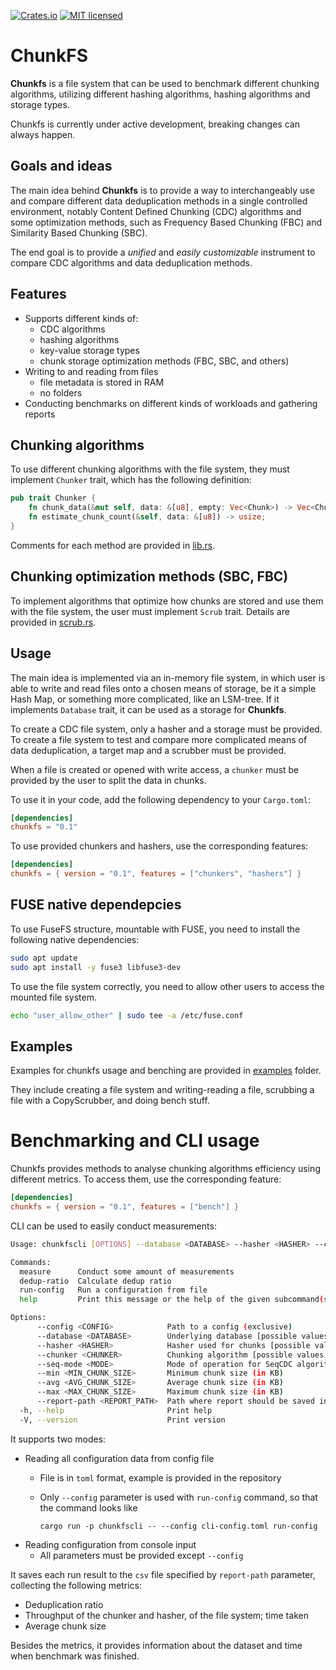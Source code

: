 [![Crates.io][crates-badge]][crates-url]
[![MIT licensed][mit-badge]][mit-url]

[crates-badge]: https://img.shields.io/crates/v/chunkfs.svg
[crates-url]: https://crates.io/crates/chunkfs
[mit-badge]: https://img.shields.io/badge/license-MIT-blue.svg
[mit-url]: https://github.com/Piletskii-Oleg/chunkfs/blob/main/LICENSE

# ChunkFS

**Chunkfs** is a file system that can be used to benchmark different chunking algorithms, utilizing different hashing
algorithms, hashing algorithms and storage types.

Chunkfs is currently under active development, breaking changes can always happen.

## Goals and ideas

The main idea behind **Chunkfs** is to provide a way to interchangeably use and compare different
data deduplication methods in a single controlled environment, notably Content Defined Chunking (CDC) algorithms and
some optimization methods,
such as Frequency Based Chunking (FBC) and Similarity Based Chunking (SBC).

The end goal is to provide a *unified* and *easily customizable* instrument to compare CDC algorithms and data
deduplication methods.

## Features

- Supports different kinds of:
    - CDC algorithms
    - hashing algorithms
    - key-value storage types
    - chunk storage optimization methods (FBC, SBC, and others)
- Writing to and reading from files
    - file metadata is stored in RAM
    - no folders
- Conducting benchmarks on different kinds of workloads and gathering reports 

## Chunking algorithms

To use different chunking algorithms with the file system, they must implement ``Chunker`` trait, which has the
following definition:

```rust
pub trait Chunker {
    fn chunk_data(&mut self, data: &[u8], empty: Vec<Chunk>) -> Vec<Chunk>;
    fn estimate_chunk_count(&self, data: &[u8]) -> usize;
}
```

Comments for each method are provided in [lib.rs](src/lib.rs).

## Chunking optimization methods (SBC, FBC)

To implement algorithms that optimize how chunks are stored and use them with the file system, 
the user must implement ``Scrub`` trait. 
Details are provided in [scrub.rs](src/system/scrub.rs).

## Usage

The main idea is implemented via an in-memory file system, in which user is able to write and read files onto a chosen means of storage,
be it a simple Hash Map, or something more complicated, like an LSM-tree. If it implements `Database` trait,
it can be used as a storage for **Chunkfs**.

To create a CDC file system, only a hasher and a storage must be provided.
To create a file system to test and compare more complicated means of data deduplication, a target map and a scrubber
must be provided.

When a file is created or opened with write access, a `chunker` must be provided by the user to split the
data in chunks.

To use it in your code, add the following dependency to your `Cargo.toml`:

```toml
[dependencies]
chunkfs = "0.1"
```

To use provided chunkers and hashers, use the corresponding features:

```toml
[dependencies]
chunkfs = { version = "0.1", features = ["chunkers", "hashers"] }
```

## FUSE native dependepcies

To use FuseFS structure, mountable with FUSE, you need to install the following native dependencies:

```bash
sudo apt update
sudo apt install -y fuse3 libfuse3-dev
```

To use the file system correctly, you need to allow other users to access the mounted file system.

```bash
echo "user_allow_other" | sudo tee -a /etc/fuse.conf
```

## Examples

Examples for chunkfs usage and benching are provided in [examples](examples) folder.

They include creating a file system and writing-reading a file, 
scrubbing a file with a CopyScrubber, and doing bench stuff.

# Benchmarking and CLI usage

Chunkfs provides methods to analyse chunking algorithms efficiency using different metrics.
To access them, use the corresponding feature:
```toml
[dependencies]
chunkfs = { version = "0.1", features = ["bench"] }
```

CLI can be used to easily conduct measurements:

```bash
Usage: chunkfscli [OPTIONS] --database <DATABASE> --hasher <HASHER> --chunker <CHUNKER> --min <MIN_CHUNK_SIZE> --avg <AVG_CHUNK_SIZE> --max <MAX_CHUNK_SIZE> --report-path <REPORT_PATH> <COMMAND>

Commands:
  measure      Conduct some amount of measurements
  dedup-ratio  Calculate dedup ratio
  run-config   Run a configuration from file
  help         Print this message or the help of the given subcommand(s)

Options:
      --config <CONFIG>            Path to a config (exclusive)
      --database <DATABASE>        Underlying database [possible values: hashmap]
      --hasher <HASHER>            Hasher used for chunks [possible values: sha256, simple]
      --chunker <CHUNKER>          Chunking algorithm [possible values: super, rabin, seq, ultra, leap, fixed-size, fast]
      --seq-mode <MODE>            Mode of operation for SeqCDC algorithm [possible values: increasing, decreasing]
      --min <MIN_CHUNK_SIZE>       Minimum chunk size (in KB)
      --avg <AVG_CHUNK_SIZE>       Average chunk size (in KB)
      --max <MAX_CHUNK_SIZE>       Maximum chunk size (in KB)
      --report-path <REPORT_PATH>  Path where report should be saved in .csv format
  -h, --help                       Print help
  -V, --version                    Print version

```

It supports two modes:
* Reading all configuration data from config file
  * File is in `toml` format, example is provided in the repository
  * Only `--config` parameter is used with `run-config` command, so that the command looks like
    
    `cargo run -p chunkfscli -- --config cli-config.toml run-config`
* Reading configuration from console input
  * All parameters must be provided except `--config`

It saves each run result to the `csv` file specified by `report-path` parameter, collecting the following metrics:
* Deduplication ratio
* Throughput of the chunker and hasher, of the file system; time taken
* Average chunk size

Besides the metrics, it provides information about the dataset and time when benchmark was finished. 

